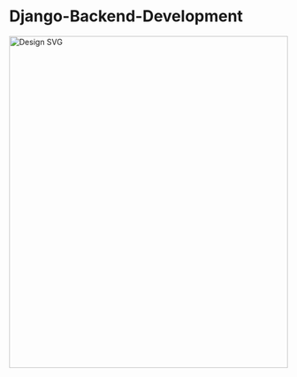 # Django-Backend-Development
<div>
  <img width="100%" height="600px" src="https://raw.githubusercontent.com/manishkumar632/Django-Backend-Development/7fe304d0099b627226cf4c0a59db69e8ff4f0df0/design.svg" alt="Design SVG">
</div>

